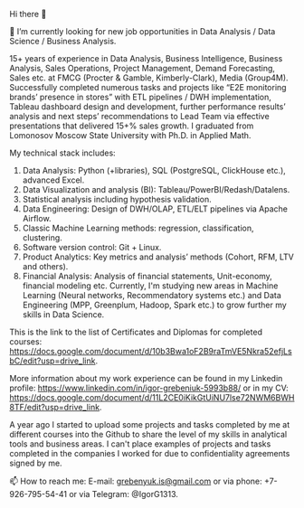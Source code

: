 Hi there 👋

🔭 I’m currently looking for new job opportunities in Data Analysis / Data Science / Business Analysis.

15+ years of experience in Data Analysis, Business Intelligence, Business Analysis, Sales Operations, Project Management, Demand Forecasting, Sales etc. at FMCG (Procter & Gamble, Kimberly-Clark), Media (Group4M). Successfully completed numerous tasks and projects like “E2E monitoring brands’ presence in stores” with ETL pipelines / DWH implementation, Tableau dashboard design and development, further performance results’ analysis and next steps’ recommendations to Lead Team via effective presentations that delivered 15+% sales growth. I graduated from Lomonosov Moscow State University with Ph.D. in Applied Math.

My technical stack includes:
1.	Data Analysis: Python (+libraries), SQL (PostgreSQL, ClickHouse etc.), advanced Excel.
2.	Data Visualization and analysis (BI): Tableau/PowerBI/Redash/Datalens.
3.	Statistical analysis including hypothesis validation.
4.	Data Engineering: Design of DWH/OLAP, ETL/ELT pipelines via Apache Airflow.
5.	Classic Machine Learning methods: regression, classification, clustering.
6.	Software version control: Git + Linux.
7.	Product Analytics: Key metrics and analysis’ methods (Cohort, RFM, LTV and others).
8.	Financial Analysis: Analysis of financial statements, Unit-economy, financial modeling etc.
Currently, I'm studying new areas in Machine Learning (Neural networks, Recommendatory systems etc.) and Data Engineering (MPP, Greenplum, Hadoop, Spark etc.) to grow further my skills in Data Science.

This is the link to the list of Certificates and Diplomas for completed courses: https://docs.google.com/document/d/10b3Bwa1oF2B9raTmVE5Nkra52efjLsbC/edit?usp=drive_link.

More information about my work experience can be found in my Linkedin profile: https://www.linkedin.com/in/igor-grebeniuk-5993b88/ or in my CV: https://docs.google.com/document/d/11L2CE0iKikGtUiNU7lse72NWM6BWH8TF/edit?usp=drive_link.

A year ago I started to upload some projects and tasks completed by me at different courses into the Github to share the level of my skills in analytical tools and business areas. I can't place examples of projects and tasks completed in the companies I worked for due to confidentiality agreements signed by me. 

📫 How to reach me: E-mail: grebenyuk.is@gmail.com or via phone: +7-926-795-54-41 or via Telegram: @IgorG1313.

<!--### - 🌱 I’m currently learning ...
#- 👯 I’m looking to collaborate on ...
- 🤔 I’m looking for help with ...
- 💬 Ask me about ...
- 📫 How to reach me: ...
- 😄 Pronouns: ...
- ⚡ Fun fact: ...

